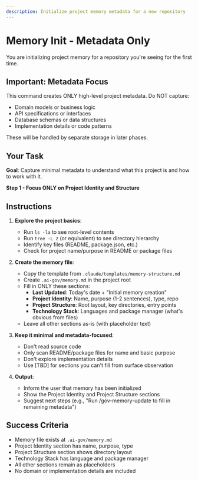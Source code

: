 ```yaml
---
description: Initialize project memory metadata for a new repository
---
```


# Memory Init - Metadata Only

You are initializing project memory for a repository you're seeing for the first time.

## Important: Metadata Focus

This command creates ONLY high-level project metadata. Do NOT capture:
- Domain models or business logic
- API specifications or interfaces
- Database schemas or data structures
- Implementation details or code patterns

These will be handled by separate storage in later phases.

## Your Task

**Goal**: Capture minimal metadata to understand what this project is and how to work with it.

**Step 1 - Focus ONLY on Project Identity and Structure**

## Instructions

1. **Explore the project basics**:
   - Run `ls -la` to see root-level contents
   - Run `tree -L 2` (or equivalent) to see directory hierarchy
   - Identify key files (README, package.json, etc.)
   - Check for project name/purpose in README or package files

2. **Create the memory file**:
   - Copy the template from `.claude/templates/memory-structure.md`
   - Create `.ai-gov/memory.md` in the project root
   - Fill in ONLY these sections:
     - **Last Updated**: Today's date + "Initial memory creation"
     - **Project Identity**: Name, purpose (1-2 sentences), type, repo
     - **Project Structure**: Root layout, key directories, entry points
     - **Technology Stack**: Languages and package manager (what's obvious from files)
   - Leave all other sections as-is (with placeholder text)

3. **Keep it minimal and metadata-focused**:
   - Don't read source code
   - Only scan README/package files for name and basic purpose
   - Don't explore implementation details
   - Use [TBD] for sections you can't fill from surface observation

4. **Output**:
   - Inform the user that memory has been initialized
   - Show the Project Identity and Project Structure sections
   - Suggest next steps (e.g., "Run /gov-memory-update to fill in remaining metadata")

## Success Criteria

- Memory file exists at `.ai-gov/memory.md`
- Project Identity section has name, purpose, type
- Project Structure section shows directory layout
- Technology Stack has language and package manager
- All other sections remain as placeholders
- No domain or implementation details are included
